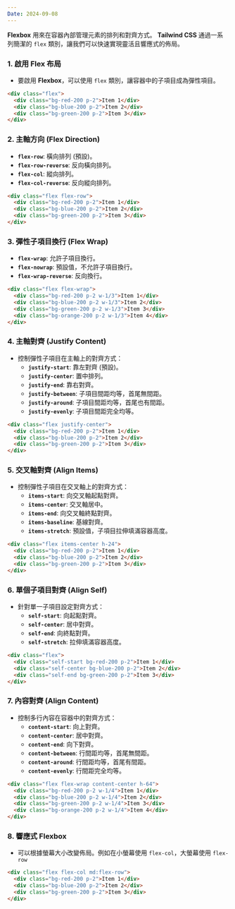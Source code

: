 ```yaml
---
Date: 2024-09-08
---
```

**Flexbox** 用來在容器內部管理元素的排列和對齊方式。 **Tailwind CSS** 通過一系列簡潔的 `flex` 類別，讓我們可以快速實現靈活且響應式的佈局。
### 1. 啟用 Flex 布局
- 要啟用 **Flexbox**，可以使用 `flex` 類別，讓容器中的子項目成為彈性項目。
  
```html
<div class="flex">
  <div class="bg-red-200 p-2">Item 1</div>
  <div class="bg-blue-200 p-2">Item 2</div>
  <div class="bg-green-200 p-2">Item 3</div>
</div>
```
### 2. 主軸方向 (Flex Direction)
- **`flex-row`**: 橫向排列 (預設)。
- **`flex-row-reverse`**: 反向橫向排列。
- **`flex-col`**: 縱向排列。
- **`flex-col-reverse`**: 反向縱向排列。

```html
<div class="flex flex-row">
  <div class="bg-red-200 p-2">Item 1</div>
  <div class="bg-blue-200 p-2">Item 2</div>
  <div class="bg-green-200 p-2">Item 3</div>
</div>
```
### 3. 彈性子項目換行 (Flex Wrap)
- **`flex-wrap`**: 允許子項目換行。
- **`flex-nowrap`**: 預設值，不允許子項目換行。
- **`flex-wrap-reverse`**: 反向換行。

```html
<div class="flex flex-wrap">
  <div class="bg-red-200 p-2 w-1/3">Item 1</div>
  <div class="bg-blue-200 p-2 w-1/3">Item 2</div>
  <div class="bg-green-200 p-2 w-1/3">Item 3</div>
  <div class="bg-orange-200 p-2 w-1/3">Item 4</div>
</div>
```
### 4. 主軸對齊 (Justify Content)
- 控制彈性子項目在主軸上的對齊方式：
    - **`justify-start`**: 靠左對齊 (預設)。
    - **`justify-center`**: 置中排列。
    - **`justify-end`**: 靠右對齊。
    - **`justify-between`**: 子項目間距均等，首尾無間距。
    - **`justify-around`**: 子項目間距均等，首尾也有間距。
    - **`justify-evenly`**: 子項目間距完全均等。

```html
<div class="flex justify-center">
  <div class="bg-red-200 p-2">Item 1</div>
  <div class="bg-blue-200 p-2">Item 2</div>
  <div class="bg-green-200 p-2">Item 3</div>
</div>
```
### 5. 交叉軸對齊 (Align Items)
- 控制彈性子項目在交叉軸上的對齊方式：
    - **`items-start`**: 向交叉軸起點對齊。
    - **`items-center`**: 交叉軸居中。
    - **`items-end`**: 向交叉軸終點對齊。
    - **`items-baseline`**: 基線對齊。
    - **`items-stretch`**: 預設值，子項目拉伸填滿容器高度。

```html
<div class="flex items-center h-24">
  <div class="bg-red-200 p-2">Item 1</div>
  <div class="bg-blue-200 p-2">Item 2</div>
  <div class="bg-green-200 p-2">Item 3</div>
</div>
```
### 6. 單個子項目對齊 (Align Self)
- 針對單一子項目設定對齊方式：
    - **`self-start`**: 向起點對齊。
    - **`self-center`**: 居中對齊。
    - **`self-end`**: 向終點對齊。
    - **`self-stretch`**: 拉伸填滿容器高度。

```html
<div class="flex">
  <div class="self-start bg-red-200 p-2">Item 1</div>
  <div class="self-center bg-blue-200 p-2">Item 2</div>
  <div class="self-end bg-green-200 p-2">Item 3</div>
</div>
```
### 7. 內容對齊 (Align Content)
- 控制多行內容在容器中的對齊方式：
    - **`content-start`**: 向上對齊。
    - **`content-center`**: 居中對齊。
    - **`content-end`**: 向下對齊。
    - **`content-between`**: 行間距均等，首尾無間距。
    - **`content-around`**: 行間距均等，首尾有間距。
    - **`content-evenly`**: 行間距完全均等。
      
```html
<div class="flex flex-wrap content-center h-64">
  <div class="bg-red-200 p-2 w-1/4">Item 1</div>
  <div class="bg-blue-200 p-2 w-1/4">Item 2</div>
  <div class="bg-green-200 p-2 w-1/4">Item 3</div>
  <div class="bg-orange-200 p-2 w-1/4">Item 4</div>
</div>
```
### 8. 響應式 Flexbox
- 可以根據螢幕大小改變佈局。例如在小螢幕使用 `flex-col`，大螢幕使用 `flex-row`

```html
<div class="flex flex-col md:flex-row">
  <div class="bg-red-200 p-2">Item 1</div>
  <div class="bg-blue-200 p-2">Item 2</div>
  <div class="bg-green-200 p-2">Item 3</div>
</div>
```